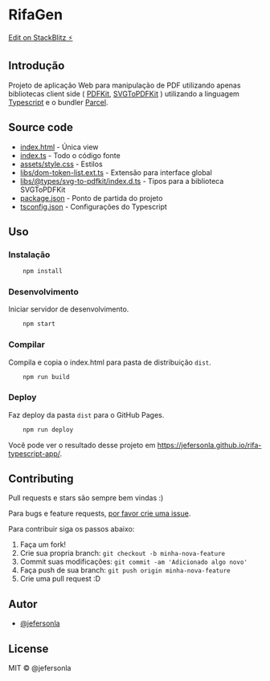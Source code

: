 # RifaGen

[Edit on StackBlitz ⚡️](https://stackblitz.com/edit/rifa-app)

## Introdução

Projeto de aplicação Web para manipulação de PDF utilizando apenas bibliotecas
client side ( [PDFKit](http://pdfkit.org),
[SVGToPDFKit](https://github.com/alafr/SVG-to-PDFKit) ) utilizando a linguagem
[Typescript](https://www.typescriptlang.org/) e o bundler [Parcel](https://parceljs.org/).

## Source code

- [index.html](./index.html) - Única view
- [index.ts](./index.ts) - Todo o código fonte
- [assets/style.css](./assets/style.css) - Estilos
- [libs/dom-token-list.ext.ts](./libs/dom-token-list.ext.ts) - Extensão para interface global
- [libs/@types/svg-to-pdfkit/index.d.ts](./libs/@types/svg-to-pdfkit/index.d.ts) - Tipos para a biblioteca SVGToPDFKit
- [package.json](./package.json) - Ponto de partida do projeto
- [tsconfig.json](./tsconfig.json) - Configurações do Typescript

## Uso

### Instalação

```sh
    npm install
```

### Desenvolvimento

Iniciar servidor de desenvolvimento.

```sh
    npm start
```

### Compilar

Compila e copia o index.html para pasta de distribuição `dist`.

```sh
    npm run build
```

### Deploy

Faz deploy da pasta `dist` para o GitHub Pages.

```sh
    npm run deploy
```

Você pode ver o resultado desse projeto em  <https://jefersonla.github.io/rifa-typescript-app/>.

## Contributing

Pull requests e stars são sempre bem vindas :)

Para bugs e feature requests, [por favor crie uma issue](https://github.com/maatheusgois/rifa-typescript-app/issues).

Para contribuir siga os passos abaixo:

1. Faça um fork!
2. Crie sua propria branch: `git checkout -b minha-nova-feature`
3. Commit suas modificações: `git commit -am 'Adicionado algo novo'`
4. Faça push de sua branch: `git push origin minha-nova-feature`
5. Crie uma pull request :D

## Autor

- [@jefersonla](https://github.com/jefersonla)

## License

MIT © @jefersonla
